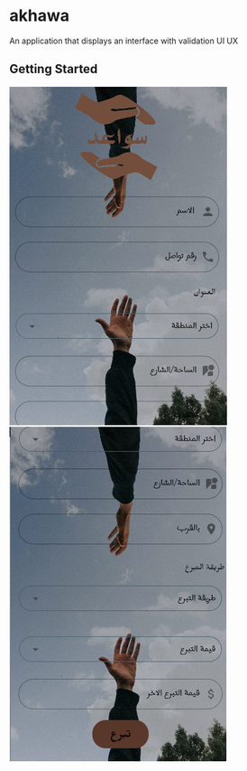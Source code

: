 # akhawa

An application that displays an interface with validation UI UX
## Getting Started

![Homepage](assets/screenshots/1.PNG)
![Homepage](assets/screenshots/2.PNG)
